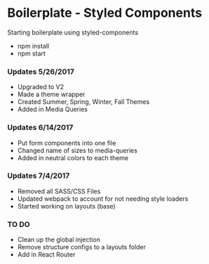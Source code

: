 # Boilerplate - Styled Components
Starting boilerplate using styled-components

- npm install
- npm start

### Updates 5/26/2017
- Upgraded to V2
- Made a theme wrapper
- Created Summer, Spring, Winter, Fall Themes
- Added in Media Queries

### Updates 6/14/2017
- Put form components into one file
- Changed name of sizes to media-queries
- Added in neutral colors to each theme

### Updates 7/4/2017
- Removed all SASS/CSS Files
- Updated webpack to account for not needing style loaders
- Started working on layouts (base)

### TO DO
- Clean up the global injection
- Remove structure configs to a layouts folder
- Add in React Router

